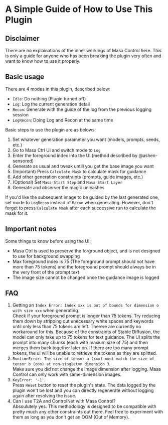 # A Simple Guide of How to Use This Plugin

## Disclaimer
There are no explainations of the inner workings of Masa Control here. This is only a guide for anyone who has been breaking the plugin very often and want to know how to use it properly.

## Basic usage
There are 4 modes in this plugin, described below: 
- `Idle`: Do nothing (Plugin turned off)
- `Log`: Log the current generation detail
- `Recon`: Generate with the guide of the log from the previous logging session
- `LogRecon`: Doing Log and Recon at the same time

Basic steps to use the plugin are as belows:
1. Set whatever generation parameter you want (models, prompts, seeds, etc.)
2. Go to Masa Ctrl UI and switch mode to `Log`
3. Enter the foreground index into the UI (method described by @ashen-sensored)
4. Generate as usual and tweak untill you get the base image you want
5. (Important) Press `Calculate Mask` to calculate mask for guidance
6. Add other generation constraints (prompts, guide images, etc.) 
7. (Optional) Set `Masa Start Step` and `Masa Start Layer`
8. Generate and observer the magic unleashes

If you'd like the subsequent image to be guided by the last generated one, set mode to `LogRecon` instead of `Recon` when generating. However, don't forget to press `Calculate Mask` after each successive run to calculate the mask for it.

## Important notes
Some things to know before using the UI:
- Masa Ctrl is used to preserve the forground object, and is not designed to use for background swapping
- Max foreground index is 75 (The foreground prompt should not have more than 75 tokens) and the foreground prompt should always be in the very front of the prompt text
- The image size cannot be changed once the guidance image is logged


## FAQ
1. Getting an `Index Error: Index xxx is out of bounds for dimension o with size xxx` when generating.    
Check if your foreground prompt is longer than 75 tokens. Try reducing them down by stripping out unecessary white spaces and keywords until only less than 75 tokens are left. Therere are currently no workaround for this.
Because of the constraints of Stable Diffusion, the model can only take up to 75 tokens for text guidance. The UI splits the prompt into many chunks (each with maxium size of 75) and then merges them back together later on. If there are too many prompt tokens, the ui will be unable to retrieve the tokens as they are splitted.
2. `RuntimeError: The size of tensor a (xxx) must match the size of tensor b (ooo) at non-singleton dimension 3`.    
Make sure you did not change the image dimension after logging. Masa Control can only work with same-dimension images.
3. `KeyError: '-1'`.    
Press `Reset` button to reset the plugin's state. The data logged by the plugin won't be lost and you can directly regenerate without logging again after resolving the issue.
4. Can I use T2A and ControlNet with Masa Control?    
Absoulutely yes. This methodology is designed to be compatible with pretty much any other constraints out there. Feel free to experiment with them as long as you don't get an OOM (Out of Memory).
